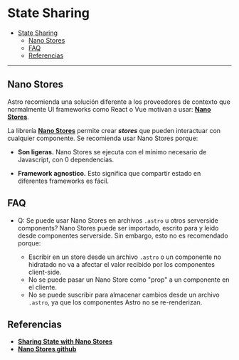 # State Sharing

<!--toc:start-->
- [State Sharing](#state-sharing)
  - [Nano Stores](#nano-stores)
  - [FAQ](#faq)
  - [Referencias](#referencias)
<!--toc:end-->

---

## Nano Stores

Astro recomienda una solución diferente a los proveedores de contexto que
normalmente UI frameworks como React o Vue motivan a usar: [**Nano Stores**](https://github.com/nanostores/nanostores).

La librería [**Nano Stores**](https://github.com/nanostores/nanostores) permite
crear ***stores*** que pueden interactuar con cualquier componente. Se recomienda
usar Nano Stores porque:

- **Son ligeras.** Nano Stores se ejecuta con el mínimo necesario de Javascript,
  con 0 dependencias.

- **Framework agnostico.** Esto significa que compartir estado en diferentes
  frameworks es fácil.

## FAQ

- Q: Se puede usar Nano Stores en archivos `.astro` u otros serverside components?
Nano Stores puede ser importado, escrito para y leído desde componentes serverside.
Sin embargo, esto no es recomendado porque:

  - Escribir en un store desde un archivo `.astro` o un componente no hidratado
  no va a afectar el valor recibido por los componentes client-side.
  - No se puede pasar un Nano Store como "prop" a un componente en el cliente.
  - No se puede suscribir para almacenar cambios desde un archivo `.astro`,
  ya que los componentes Astro no se re-renderizan.

## Referencias

- [**Sharing State with Nano Stores**](https://docs.astro.build/en/core-concepts/sharing-state/)
- [**Nano Stores github**](https://github.com/nanostores/nanostores#guide)
